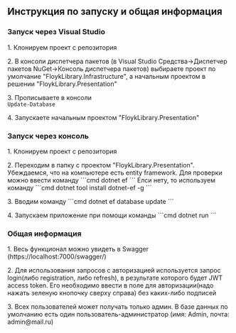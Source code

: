<h2>Инструкция по запуску и общая информация</h2>

<h3>Запуск через Visual Studio</h3>

<p>1. Клонируем проект с репозитория<p>
<p>2. В консоли диспетчера пакетов (в Visual Studio Средства->Диспетчер пакетов NuGet->Консоль диспетчера пакетов) выбираете
проект по умолчание "FloykLibrary.Infrastructure", а начальным проектом в решении "FloykLibrary.Presentation"</p>
<p>3. Прописываете в консоли 
<code>
Update-Database
</code></p>
<p>4. Запускаете начальным проектом "FloykLibrary.Presentation"</p>

<h3>Запуск через консоль</h3>
<p>1. Клонируем проект с репозитория<p>
<p>2. Переходим в папку с проектом "FloykLibrary.Presentation". Убеждаемся, что на компьютере есть entity framework.
Для проверки можно ввести команду
```cmd
dotnet ef
``` 
Елси нету, то используем команду 
```cmd
dotnet tool install dotnet-ef -g
```</p>
<p>3. Вводим команду 
```cmd
dotnet ef database update
```</p>
<p>4. Запускаем приложение при помощи команды 
```cmd
dotnet run
```</p>

<h3>Общая информация</h3>
<p>1. Весь функционал можно увидеть в Swagger (https://localhost:7000/swagger/)</p>
<p>2. Для использования запросов с авторизацией используется запрос login(либо registration, либо refresh), в результате которого будет JWT access token.
Его необходимо ввести в поле для авторизации(надо нажать зеленую кнопочку сверху справа) без каких-либо подписей</p>
<p>3. Всех пользователей может получать только админ. В базе данных по умолчанию есть один пользователь-администратор (имя: Admin, почта: admin@mail.ru)</p>
